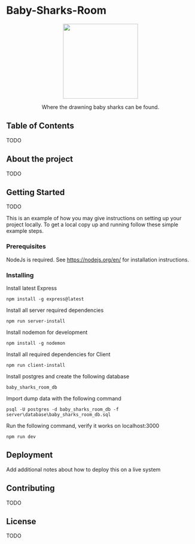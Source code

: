 # Baby-Sharks-Room
<p align="center">
  <img src="https://lh3.googleusercontent.com/proxy/jEiVv9F2ga_Tcu2pLyczTFGaJbgmLxbkRGwNRB_v9ZZ7170mW3vJUqUDWnu2XPmU6rzw3tj9E3uQlXa2wSnGA7S2t1vnzb4FJI7YLDikYFFa5jfqvOCboxFB2BN8yrLeaVAoXytx4RTBY_ano6x6PnvjmvPHUR76" width="200" height=200" />
  <p align="center">Where the drawning baby sharks can be found.</p>
</p>


## Table of Contents

TODO

## About the project

TODO

## Getting Started

TODO

This is an example of how you may give instructions on setting up your project locally.
To get a local copy up and running follow these simple example steps.

### Prerequisites

NodeJs is required. See https://nodejs.org/en/ for installation instructions.

### Installing
Install latest Express
```
npm install -g express@latest
```

Install all server required dependencies

```
npm run server-install
```

Install nodemon for development

```
npm install -g nodemon
```

Install all required dependencies for Client

```
npm run client-install
```

Install postgres and create the following database

```
baby_sharks_room_db
```

Import dump data with the following command
```
psql -U postgres -d baby_sharks_room_db -f server\database\baby_sharks_room_db.sql
```

Run the following command, verify it works on localhost:3000
```
npm run dev
```

## Deployment

Add additional notes about how to deploy this on a live system

## Contributing

TODO

## License

TODO

